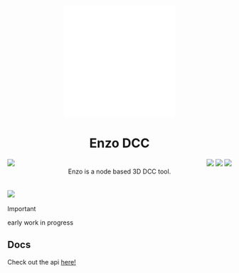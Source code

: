 <div  align="center">
  <img width=250 src="static/icons/icon-main-white.png">
</div>
<h1 align="center">Enzo DCC</h1>

<img align="left" src="https://parkerbritt.com/jenkins_badge?job=HDK_attributeconnectivity">
<div align="right">
<img src="https://parkerbritt.com/badge?label=C%2B%2B&icon=cplusplus&color=00599C">
<img src="https://parkerbritt.com/badge?label=opengl&icon=opengl&color=5586A4">
<img src="https://parkerbritt.com/badge?label=qt&icon=qt&color=41CD52">
</div>

<div align="center">
  Enzo is a node based 3D DCC tool.
</div>
<br><br>
<img src="https://github.com/user-attachments/assets/c1de2a74-fdd3-4d9c-8e8a-3c0183eab173">

> [!IMPORTANT]
> early work in progress


## Docs
Check out the api [here!](https://parkerbritt.github.io/enzo/)
